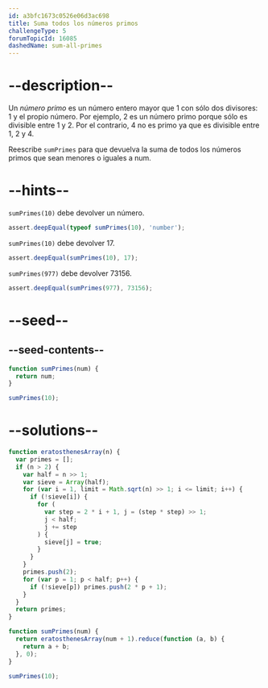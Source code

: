 ```yaml
---
id: a3bfc1673c0526e06d3ac698
title: Suma todos los números primos
challengeType: 5
forumTopicId: 16085
dashedName: sum-all-primes
---
```


# --description--

Un <dfn>número primo</dfn> es un número entero mayor que 1 con sólo dos divisores: 1 y el propio número. Por ejemplo, 2 es un número primo porque sólo es divisible entre 1 y 2. Por el contrario, 4 no es primo ya que es divisible entre 1, 2 y 4.

Reescribe `sumPrimes` para que devuelva la suma de todos los números primos que sean menores o iguales a num.

# --hints--

`sumPrimes(10)` debe devolver un número.

```js
assert.deepEqual(typeof sumPrimes(10), 'number');
```

`sumPrimes(10)` debe devolver 17.

```js
assert.deepEqual(sumPrimes(10), 17);
```

`sumPrimes(977)` debe devolver 73156.

```js
assert.deepEqual(sumPrimes(977), 73156);
```

# --seed--

## --seed-contents--

```js
function sumPrimes(num) {
  return num;
}

sumPrimes(10);
```

# --solutions--

```js
function eratosthenesArray(n) {
  var primes = [];
  if (n > 2) {
    var half = n >> 1;
    var sieve = Array(half);
    for (var i = 1, limit = Math.sqrt(n) >> 1; i <= limit; i++) {
      if (!sieve[i]) {
        for (
          var step = 2 * i + 1, j = (step * step) >> 1;
          j < half;
          j += step
        ) {
          sieve[j] = true;
        }
      }
    }
    primes.push(2);
    for (var p = 1; p < half; p++) {
      if (!sieve[p]) primes.push(2 * p + 1);
    }
  }
  return primes;
}

function sumPrimes(num) {
  return eratosthenesArray(num + 1).reduce(function (a, b) {
    return a + b;
  }, 0);
}

sumPrimes(10);
```

